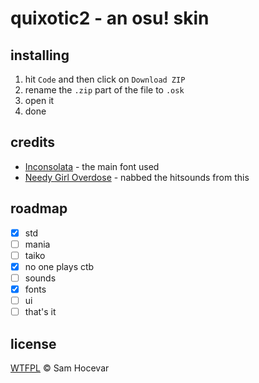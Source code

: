 # quixotic2 - an osu! skin

## installing
1. hit `Code` and then click on `Download ZIP`
2. rename the `.zip` part of the file to `.osk`
3. open it
4. done
 
## credits
* [Inconsolata](https://fonts.google.com/specimen/Inconsolata) - the main font used
* [Needy Girl Overdose](https://osu.ppy.sh/community/forums/topics/1925369) - nabbed the hitsounds from this

## roadmap
- [x] std
- [ ] mania
- [ ] taiko
- [x] no one plays ctb
- [ ] sounds
- [x] fonts
- [ ] ui
- [ ] that's it

## license
[WTFPL](https://github.com/danatationn/quixotic2/blob/main/LICENSE.txt) © Sam Hocevar